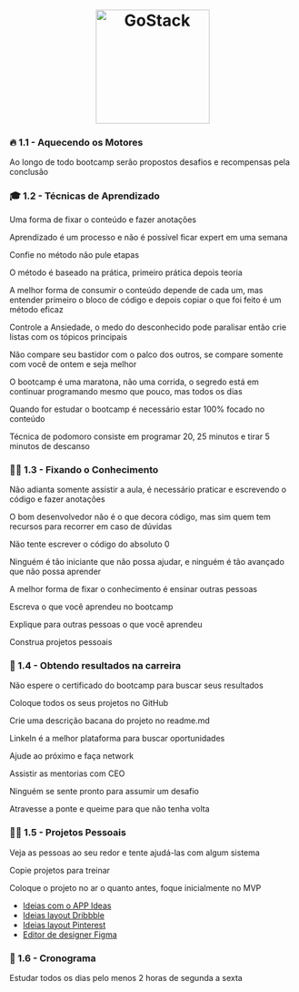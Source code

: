 <h1 align="center">
    <img alt="GoStack" src="https://rocketseat-cdn.s3-sa-east-1.amazonaws.com/bootcamp-header.png" width="200px" />
</h1>

### 🔥 1.1 - Aquecendo os Motores

<p>Ao longo de todo bootcamp serão propostos desafios e recompensas pela conclusão</p>


### 🎓 1.2 - Técnicas de Aprendizado

<p>Uma forma de fixar o conteúdo e fazer anotações</p>

<p>Aprendizado é um processo e não é possível ficar expert em uma semana</p>

<p>Confie no método não pule etapas</p>

<p>O método é baseado na prática, primeiro prática depois teoria</p>

<p>A melhor forma de consumir o conteúdo depende de cada um, mas entender primeiro o bloco de código e depois copiar o que foi feito é um método eficaz</p>

<p>Controle a Ansiedade, o medo do desconhecido pode paralisar então crie listas com os tópicos principais</p>

<p>Não compare seu bastidor com o palco dos outros, se compare somente com você de ontem e seja melhor</p>

<p>O bootcamp é uma maratona, não uma corrida, o segredo está em continuar programando mesmo que pouco, mas todos os dias</p>

<p>Quando for estudar o bootcamp é necessário estar 100% focado no conteúdo</p>

<p>Técnica de podomoro consiste em programar 20, 25 minutos e tirar 5 minutos de descanso</p>


### 👨‍🎓 1.3 - Fixando o Conhecimento

<p>Não adianta somente assistir a aula, é necessário praticar e escrevendo o código e fazer anotações</p>

<p>O bom desenvolvedor não é o que decora código, mas sim quem tem recursos para recorrer em caso de dúvidas</p>

<p>Não tente escrever o código do absoluto 0</p>

<p>Ninguém é tão iniciante que não possa ajudar, e ninguém é tão avançado que não possa aprender</p>

<p>A melhor forma de fixar o conhecimento é ensinar outras pessoas</p>

<p>Escreva o que você aprendeu no bootcamp</p>

<p>Explique para outras pessoas o que você aprendeu</p>

<p>Construa projetos pessoais</p>


### 🥇 1.4 - Obtendo resultados na carreira

<p>Não espere o certificado do bootcamp para buscar seus resultados</p>

<p>Coloque todos os seus projetos no GitHub</p>

<p>Crie uma descrição bacana do projeto no readme.md</p>

<p>LinkeIn é a melhor plataforma para buscar oportunidades</p>

<p>Ajude ao próximo e faça network</p>

<p>Assistir as mentorias com CEO</p>

<p>Ninguém se sente pronto para assumir um desafio</p>

<p>Atravesse a ponte e queime para que não tenha volta</p>


### 👨‍🏫 1.5 - Projetos Pessoais

<p>Veja as pessoas ao seu redor e tente ajudá-las com algum sistema</p>

<p>Copie projetos para treinar</p>

<p>Coloque o projeto no ar o quanto antes, foque inicialmente no MVP</p>

- [Ideias com o APP Ideas](https://github.com/florinpop17/app-ideas)
- [Ideias layout Dribbble](https://dribbble.com/)
- [Ideias layout Pinterest](https://br.pinterest.com/)
- [Editor de designer Figma](https://www.figma.com/)


### 📅 1.6 - Cronograma

<p>Estudar todos os dias pelo menos 2 horas de segunda a sexta</p>
